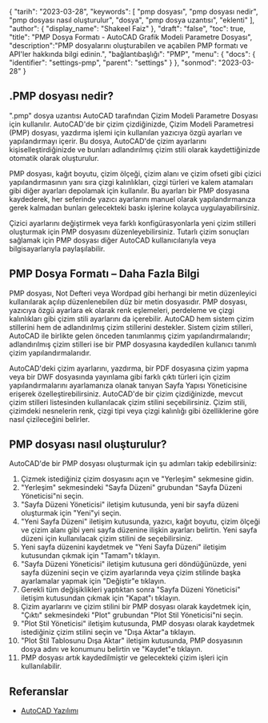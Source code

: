 {
"tarih": "2023-03-28",
  "keywords": [
"pmp dosyası",
"pmp dosyası nedir",
"pmp dosyası nasıl oluşturulur",
"dosya",
"pmp dosya uzantısı",
"eklenti"
],
  "author": {
"display_name": "Shakeel Faiz"
},
"draft": "false",
"toc": true,
"title": "PMP Dosya Formatı - AutoCAD Grafik Modeli Parametre Dosyası",
  "description":"PMP dosyalarını oluşturabilen ve açabilen PMP formatı ve API'ler hakkında bilgi edinin.",
"bağlantıbaşlığı": "PMP",
  "menu": {
    "docs": {
      "identifier": "settings-pmp",
      "parent": "settings"
}
},
"sonmod": "2023-03-28"
}

## .PMP dosyası nedir?

".pmp" dosya uzantısı AutoCAD tarafından Çizim Modeli Parametre Dosyası için kullanılır. AutoCAD'de bir çizim çizdiğinizde, Çizim Modeli Parametresi (PMP) dosyası, yazdırma işlemi için kullanılan yazıcıya özgü ayarları ve yapılandırmayı içerir. Bu dosya, AutoCAD'de çizim ayarlarını kişiselleştirdiğinizde ve bunları adlandırılmış çizim stili olarak kaydettiğinizde otomatik olarak oluşturulur.

PMP dosyası, kağıt boyutu, çizim ölçeği, çizim alanı ve çizim ofseti gibi çizici yapılandırmasının yanı sıra çizgi kalınlıkları, çizgi türleri ve kalem atamaları gibi diğer ayarları depolamak için kullanılır. Bu ayarları bir PMP dosyasına kaydederek, her seferinde yazıcı ayarlarını manuel olarak yapılandırmanıza gerek kalmadan bunları gelecekteki baskı işlerine kolayca uygulayabilirsiniz.

Çizici ayarlarını değiştirmek veya farklı konfigürasyonlarla yeni çizim stilleri oluşturmak için PMP dosyasını düzenleyebilirsiniz. Tutarlı çizim sonuçları sağlamak için PMP dosyası diğer AutoCAD kullanıcılarıyla veya bilgisayarlarıyla paylaşılabilir.

## PMP Dosya Formatı – Daha Fazla Bilgi

PMP dosyası, Not Defteri veya Wordpad gibi herhangi bir metin düzenleyici kullanılarak açılıp düzenlenebilen düz bir metin dosyasıdır. PMP dosyası, yazıcıya özgü ayarlara ek olarak renk eşlemeleri, perdeleme ve çizgi kalınlıkları gibi çizim stili ayarlarını da içerebilir. AutoCAD hem sistem çizim stillerini hem de adlandırılmış çizim stillerini destekler. Sistem çizim stilleri, AutoCAD ile birlikte gelen önceden tanımlanmış çizim yapılandırmalarıdır; adlandırılmış çizim stilleri ise bir PMP dosyasına kaydedilen kullanıcı tanımlı çizim yapılandırmalarıdır.

AutoCAD'deki çizim ayarlarını, yazdırma, bir PDF dosyasına çizim yapma veya bir DWF dosyasında yayınlama gibi farklı çıktı türleri için çizim yapılandırmalarını ayarlamanıza olanak tanıyan Sayfa Yapısı Yöneticisine erişerek özelleştirebilirsiniz. AutoCAD'de bir çizim çizdiğinizde, mevcut çizim stilleri listesinden kullanılacak çizim stilini seçebilirsiniz. Çizim stili, çizimdeki nesnelerin renk, çizgi tipi veya çizgi kalınlığı gibi özelliklerine göre nasıl çizileceğini belirler.

## PMP dosyası nasıl oluşturulur?

AutoCAD'de bir PMP dosyası oluşturmak için şu adımları takip edebilirsiniz:

1. Çizmek istediğiniz çizim dosyasını açın ve "Yerleşim" sekmesine gidin.
2. "Yerleşim" sekmesindeki "Sayfa Düzeni" grubundan "Sayfa Düzeni Yöneticisi"ni seçin.
3. "Sayfa Düzeni Yöneticisi" iletişim kutusunda, yeni bir sayfa düzeni oluşturmak için "Yeni"yi seçin.
4. "Yeni Sayfa Düzeni" iletişim kutusunda, yazıcı, kağıt boyutu, çizim ölçeği ve çizim alanı gibi yeni sayfa düzenine ilişkin ayarları belirtin. Yeni sayfa düzeni için kullanılacak çizim stilini de seçebilirsiniz.
5. Yeni sayfa düzenini kaydetmek ve "Yeni Sayfa Düzeni" iletişim kutusundan çıkmak için "Tamam"ı tıklayın.
6. "Sayfa Düzeni Yöneticisi" iletişim kutusuna geri döndüğünüzde, yeni sayfa düzenini seçin ve çizim ayarlarında veya çizim stilinde başka ayarlamalar yapmak için "Değiştir"e tıklayın.
7. Gerekli tüm değişiklikleri yaptıktan sonra "Sayfa Düzeni Yöneticisi" iletişim kutusundan çıkmak için "Kapat"ı tıklayın.
8. Çizim ayarlarını ve çizim stilini bir PMP dosyası olarak kaydetmek için, "Çıktı" sekmesindeki "Plot" grubundan "Plot Stil Yöneticisi"ni seçin.
9. "Plot Stil Yöneticisi" iletişim kutusunda, PMP dosyası olarak kaydetmek istediğiniz çizim stilini seçin ve "Dışa Aktar"a tıklayın.
10. "Plot Stil Tablosunu Dışa Aktar" iletişim kutusunda, PMP dosyasının dosya adını ve konumunu belirtin ve "Kaydet"e tıklayın.
11. PMP dosyası artık kaydedilmiştir ve gelecekteki çizim işleri için kullanılabilir.

## Referanslar
* [AutoCAD Yazılımı](https://en.wikipedia.org/wiki/AutoCAD)

